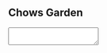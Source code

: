 ## Chows Garden

<textarea id='my_textarea'></textarea>

<script src="{{ '/assets/js/generate_menu_json.js?v=' | append: site.github.build_revision | relative_url }}"></script>
